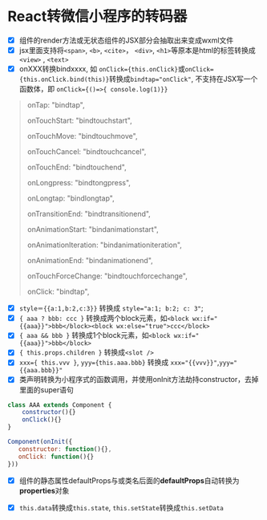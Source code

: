 # React转微信小程序的转码器

- [x] 组件的render方法或无状态组件的JSX部分会抽取出来变成wxml文件
- [x] jsx里面支持将`<span>`, `<b>`, `<cite>`， `<div>`, `<h1>`等原本是html的标签转换成`<view>` , `<text>`
- [x] onXXX转换bindxxxx, 如 `onClick={this.onClick}`或`onClick={this.onClick.bind(this)}`转换成`bindtap="onClick"`, 不支持在JSX写一个函数体，即 `onClick={()=>{ console.log(1)}}`
> onTap: "bindtap",
>
> onTouchStart: "bindtouchstart",
>
> onTouchMove: "bindtouchmove",
>
> onTouchCancel: "bindtouchcancel",
>
> onTouchEnd: "bindtouchend",
>
> onLongpress: "bindtongpress",
>
> onLongtap: "bindlongtap",
>
> onTransitionEnd: "bindtransitionend",
>
> onAnimationStart: "bindanimationstart",
>
> onAnimationIteration: "bindanimationiteration",
>
> onAnimationEnd: "bindanimationend",
>
> onTouchForceChange: "bindtouchforcechange",
>
> onClick: "bindtap",
- [x] `style＝{{a:1,b:2,c:3}}` 转换成 `style="a:1; b:2; c: 3"`;
- [x] `{ aaa ? bbb: ccc }` 转换成两个block元素，如`<block wx:if="{{aaa}}">bbb</block><block wx:else="true">ccc</block>`
- [x] `{ aaa && bbb }` 转换成1个block元素，如`<block wx:if="{{aaa}}">bbb</block>`
- [x] `{ this.props.children }` 转换成`<slot />`
- [x] `xxx={ this.vvv }`, `yyy={this.aaa.bbb}` 转换成 `xxx="{{vvv}}"`,`yyy="{{aaa.bbb}}"`
- [x] 类声明转换为小程序式的函数调用，并使用onInit方法劫持constructor，去掉里面的super语句
```javascript
class AAA extends Component {
    constructor(){}
    onClick(){}
}

Component(onInit({
   constructor: function(){},
   onClick: function(){}
}))
```
- [x] 组件的静态属性defaultProps与或类名后面的**defaultProps**自动转换为**properties**对象
- [x] `this.data`转换成`this.state`, `this.setState`转换成`this.setData`

